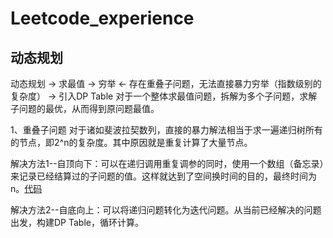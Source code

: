 # Leetcode_experience

## 动态规划

动态规划 -> 求最值 -> 穷举 <- 存在重叠子问题，无法直接暴力穷举（指数级别的复杂度） -> 引入DP Table
对于一个整体求最值问题，拆解为多个子问题，求解子问题的最优，从而得到原问题最值。

1、重叠子问题
    对于诸如斐波拉契数列，直接的暴力解法相当于求一遍递归树所有的节点，即2^n的复杂度。其中原因就是重复计算了大量节点。
    
解决方法1--自顶向下：可以在递归调用重复调参的同时，使用一个数组（备忘录）来记录已经结算过的子问题的值。这样就达到了空间换时间的目的，最终时间为n。[代码](https://github.com/chunchunni/Leetcode_experience/blob/main/fblq.py)

解决方法2--自底向上：可以将递归问题转化为迭代问题。从当前已经解决的问题出发，构建DP Table，循环计算。
